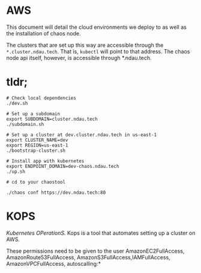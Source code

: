 # AWS

This document will detail the cloud environments we deploy to as well as the installation of chaos node.

The clusters that are set up this way are accessible through the `*.cluster.ndau.tech`. That is, `kubectl` will point to that address. The chaos node api itself, however, is accessible through *.ndau.tech.

# tldr;

```
# Check local dependencies
./dev.sh

# Set up a subdomain
export SUBDOMAIN=cluster.ndau.tech
./subdomain.sh

# Set up a cluster at dev.cluster.ndau.tech in us-east-1
export CLUSTER_NAME=dev
export REGION=us-east-1
./bootstrap-cluster.sh

# Install app with kubernetes
export ENDPOINT_DOMAIN=dev-chaos.ndau.tech
./up.sh

# cd to your chaostool

./chaos conf https://dev.ndau.tech:80
```

# KOPS

_Kubernetes OPerationS._ Kops is a tool that automates setting up a cluster on AWS.

These permissions need to be given to the user
AmazonEC2FullAccess, AmazonRoute53FullAccess, AmazonS3FullAccess,IAMFullAccess, AmazonVPCFullAccess, autoscalling:*


